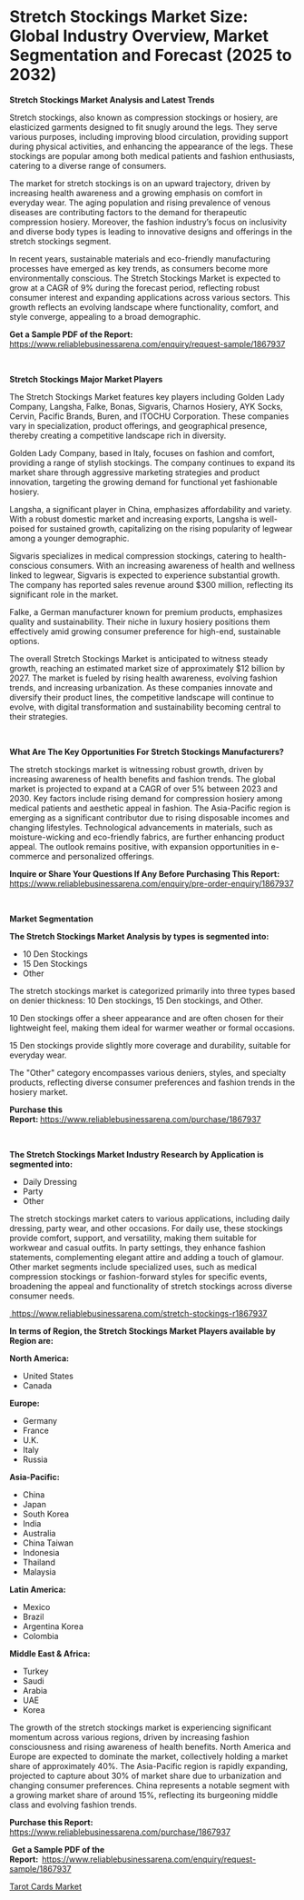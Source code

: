 <p><h1>Stretch Stockings Market Size: Global Industry Overview, Market Segmentation and Forecast (2025 to 2032)</h1></p><p><strong>Stretch Stockings Market Analysis and Latest Trends</strong></p>
<p><p>Stretch stockings, also known as compression stockings or hosiery, are elasticized garments designed to fit snugly around the legs. They serve various purposes, including improving blood circulation, providing support during physical activities, and enhancing the appearance of the legs. These stockings are popular among both medical patients and fashion enthusiasts, catering to a diverse range of consumers.</p><p>The market for stretch stockings is on an upward trajectory, driven by increasing health awareness and a growing emphasis on comfort in everyday wear. The aging population and rising prevalence of venous diseases are contributing factors to the demand for therapeutic compression hosiery. Moreover, the fashion industry’s focus on inclusivity and diverse body types is leading to innovative designs and offerings in the stretch stockings segment.</p><p>In recent years, sustainable materials and eco-friendly manufacturing processes have emerged as key trends, as consumers become more environmentally conscious. The Stretch Stockings Market is expected to grow at a CAGR of 9% during the forecast period, reflecting robust consumer interest and expanding applications across various sectors. This growth reflects an evolving landscape where functionality, comfort, and style converge, appealing to a broad demographic.</p></p>
<p><strong>Get a Sample PDF of the Report:&nbsp;</strong> <a href="https://www.reliablebusinessarena.com/enquiry/request-sample/1867937?utm_campaign=2343&utm_medium=2&utm_source=Github&utm_content=ia&utm_term=07022025&utm_id=stretch-stockings">https://www.reliablebusinessarena.com/enquiry/request-sample/1867937</a></p>
<p>&nbsp;</p>
<p><strong>Stretch Stockings Major Market Players</strong></p>
<p><p>The Stretch Stockings Market features key players including Golden Lady Company, Langsha, Falke, Bonas, Sigvaris, Charnos Hosiery, AYK Socks, Cervin, Pacific Brands, Buren, and ITOCHU Corporation. These companies vary in specialization, product offerings, and geographical presence, thereby creating a competitive landscape rich in diversity.</p><p>Golden Lady Company, based in Italy, focuses on fashion and comfort, providing a range of stylish stockings. The company continues to expand its market share through aggressive marketing strategies and product innovation, targeting the growing demand for functional yet fashionable hosiery. </p><p>Langsha, a significant player in China, emphasizes affordability and variety. With a robust domestic market and increasing exports, Langsha is well-poised for sustained growth, capitalizing on the rising popularity of legwear among a younger demographic.</p><p>Sigvaris specializes in medical compression stockings, catering to health-conscious consumers. With an increasing awareness of health and wellness linked to legwear, Sigvaris is expected to experience substantial growth. The company has reported sales revenue around $300 million, reflecting its significant role in the market.</p><p>Falke, a German manufacturer known for premium products, emphasizes quality and sustainability. Their niche in luxury hosiery positions them effectively amid growing consumer preference for high-end, sustainable options.</p><p>The overall Stretch Stockings Market is anticipated to witness steady growth, reaching an estimated market size of approximately $12 billion by 2027. The market is fueled by rising health awareness, evolving fashion trends, and increasing urbanization. As these companies innovate and diversify their product lines, the competitive landscape will continue to evolve, with digital transformation and sustainability becoming central to their strategies.</p></p>
<p>&nbsp;</p>
<p><strong>What Are The Key Opportunities For Stretch Stockings Manufacturers?</strong></p>
<p><p>The stretch stockings market is witnessing robust growth, driven by increasing awareness of health benefits and fashion trends. The global market is projected to expand at a CAGR of over 5% between 2023 and 2030. Key factors include rising demand for compression hosiery among medical patients and aesthetic appeal in fashion. The Asia-Pacific region is emerging as a significant contributor due to rising disposable incomes and changing lifestyles. Technological advancements in materials, such as moisture-wicking and eco-friendly fabrics, are further enhancing product appeal. The outlook remains positive, with expansion opportunities in e-commerce and personalized offerings.</p></p>
<p><strong>Inquire or Share Your Questions If Any Before Purchasing This Report:</strong> <a href="https://www.reliablebusinessarena.com/enquiry/pre-order-enquiry/1867937?utm_campaign=2343&utm_medium=2&utm_source=Github&utm_content=ia&utm_term=07022025&utm_id=stretch-stockings">https://www.reliablebusinessarena.com/enquiry/pre-order-enquiry/1867937</a></p>
<p>&nbsp;</p>
<p><strong>Market Segmentation</strong></p>
<p><strong>The Stretch Stockings Market Analysis by types is segmented into:</strong></p>
<p><ul><li>10 Den Stockings</li><li>15 Den Stockings</li><li>Other</li></ul></p>
<p><p>The stretch stockings market is categorized primarily into three types based on denier thickness: 10 Den stockings, 15 Den stockings, and Other. </p><p>10 Den stockings offer a sheer appearance and are often chosen for their lightweight feel, making them ideal for warmer weather or formal occasions. </p><p>15 Den stockings provide slightly more coverage and durability, suitable for everyday wear. </p><p>The "Other" category encompasses various deniers, styles, and specialty products, reflecting diverse consumer preferences and fashion trends in the hosiery market.</p></p>
<p><strong>Purchase this Report:&nbsp;</strong><a href="https://www.reliablebusinessarena.com/purchase/1867937?utm_campaign=2343&utm_medium=2&utm_source=Github&utm_content=ia&utm_term=07022025&utm_id=stretch-stockings">https://www.reliablebusinessarena.com/purchase/1867937</a></p>
<p>&nbsp;</p>
<p><strong>The Stretch Stockings Market Industry Research by Application is segmented into:</strong></p>
<p><ul><li>Daily Dressing</li><li>Party</li><li>Other</li></ul></p>
<p><p>The stretch stockings market caters to various applications, including daily dressing, party wear, and other occasions. For daily use, these stockings provide comfort, support, and versatility, making them suitable for workwear and casual outfits. In party settings, they enhance fashion statements, complementing elegant attire and adding a touch of glamour. Other market segments include specialized uses, such as medical compression stockings or fashion-forward styles for specific events, broadening the appeal and functionality of stretch stockings across diverse consumer needs.</p></p>
<p><a href="https://www.reliablebusinessarena.com/stretch-stockings-r1867937?utm_campaign=2343&utm_medium=2&utm_source=Github&utm_content=ia&utm_term=07022025&utm_id=stretch-stockings">&nbsp;https://www.reliablebusinessarena.com/stretch-stockings-r1867937</a></p>
<p><strong>In terms of Region, the Stretch Stockings Market Players available by Region are:</strong></p>
<p>
    <p> <strong> North America: </strong>
        <ul>
            <li>United States</li>
            <li>Canada</li>
        </ul>
        </p> 
    <p> <strong> Europe: </strong>
        <ul>
            <li>Germany</li>
            <li>France</li>
            <li>U.K.</li>
            <li>Italy</li>
            <li>Russia</li>
        </ul>
        </p> 
    <p> <strong> Asia-Pacific: </strong>
        <ul>
            <li>China</li>
            <li>Japan</li>
            <li>South Korea</li>
            <li>India</li>
            <li>Australia</li>
            <li>China Taiwan</li>
            <li>Indonesia</li>
            <li>Thailand</li>
            <li>Malaysia</li>
        </ul>
        </p> 
    <p> <strong> Latin America: </strong>
        <ul>
            <li>Mexico</li>
            <li>Brazil</li>
            <li>Argentina Korea</li>
            <li>Colombia</li>
        </ul>
        </p> 
    <p> <strong> Middle East & Africa: </strong>
        <ul>
            <li>Turkey</li>
            <li>Saudi</li>
            <li>Arabia</li>
            <li>UAE</li>
            <li>Korea</li>
        </ul>
    </p>
    </p>
<p><p>The growth of the stretch stockings market is experiencing significant momentum across various regions, driven by increasing fashion consciousness and rising awareness of health benefits. North America and Europe are expected to dominate the market, collectively holding a market share of approximately 40%. The Asia-Pacific region is rapidly expanding, projected to capture about 30% of market share due to urbanization and changing consumer preferences. China represents a notable segment with a growing market share of around 15%, reflecting its burgeoning middle class and evolving fashion trends.</p></p>
<p><strong>Purchase this Report: </strong><a href="https://www.reliablebusinessarena.com/purchase/1867937?utm_campaign=2343&utm_medium=2&utm_source=Github&utm_content=ia&utm_term=07022025&utm_id=stretch-stockings">https://www.reliablebusinessarena.com/purchase/1867937</a></p>
<p>&nbsp;<strong>Get a Sample PDF of the Report:&nbsp;&nbsp;</strong><a href="https://www.reliablebusinessarena.com/enquiry/request-sample/1867937?utm_campaign=2343&utm_medium=2&utm_source=Github&utm_content=ia&utm_term=07022025&utm_id=stretch-stockings">https://www.reliablebusinessarena.com/enquiry/request-sample/1867937</a></p>
<p><strong></strong></p>
<p><p><a href="https://github.com/cheryjhonson/Market-Research-Report-List-1/blob/main/tarot-cards-market.md?utm_campaign=2343&utm_medium=2&utm_source=Github&utm_content=ia&utm_term=07022025&utm_id=stretch-stockings">Tarot Cards Market</a></p></p>